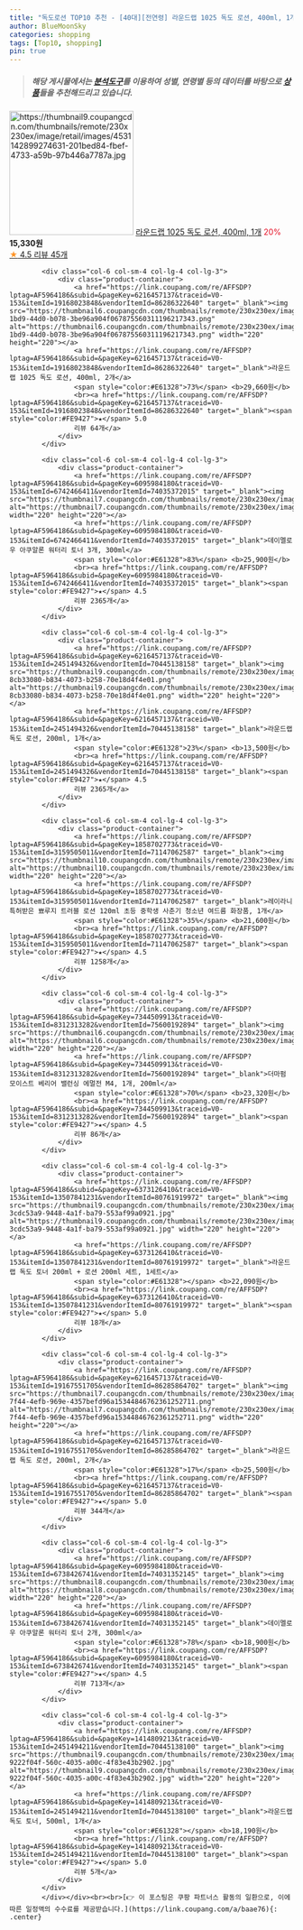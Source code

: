 ```yaml
---
title: "독도로션 TOP10 추천 - [40대][전연령] 라운드랩 1025 독도 로션, 400ml, 1개"
author: BlueMoonSky
categories: shopping
tags: [Top10, shopping]
pin: true
---
```


> ##### 해당 게시물에서는 [**분석도구**](https://itemscout.io/)를 이용하여 **성별**, **연령별** 등의 데이터를 바탕으로 [**상품**](https://link.coupang.com/a/baae76)들을 추천해드리고 있습니다.
<div class="container"><div class="row">
            <div class="col-6 col-sm-4 col-lg-4 col-lg-3">
                <div class="product-container">
                    <a href="https://link.coupang.com/re/AFFSDP?lptag=AF5964186&subid=&pageKey=6216457137&traceid=V0-153&itemId=6683983547&vendorItemId=73191776348" target="_blank"><img src="https://thumbnail9.coupangcdn.com/thumbnails/remote/230x230ex/image/retail/images/4531142899274631-201bed84-fbef-4733-a59b-97b446a7787a.jpg" alt="https://thumbnail9.coupangcdn.com/thumbnails/remote/230x230ex/image/retail/images/4531142899274631-201bed84-fbef-4733-a59b-97b446a7787a.jpg" width="220" height="220"></a>
                    <a href="https://link.coupang.com/re/AFFSDP?lptag=AF5964186&subid=&pageKey=6216457137&traceid=V0-153&itemId=6683983547&vendorItemId=73191776348" target="_blank">라운드랩 1025 독도 로션, 400ml, 1개</a>
                    <span style="color:#E61328">20%</span> <b>15,330원</b>
                    <br><a href="https://link.coupang.com/re/AFFSDP?lptag=AF5964186&subid=&pageKey=6216457137&traceid=V0-153&itemId=6683983547&vendorItemId=73191776348" target="_blank"><span style="color:#FE9427">★</span> 4.5
                    리뷰 45개</a>
                </div>
            </div>
            
            <div class="col-6 col-sm-4 col-lg-4 col-lg-3">
                <div class="product-container">
                    <a href="https://link.coupang.com/re/AFFSDP?lptag=AF5964186&subid=&pageKey=6216457137&traceid=V0-153&itemId=19168023848&vendorItemId=86286322640" target="_blank"><img src="https://thumbnail6.coupangcdn.com/thumbnails/remote/230x230ex/image/retail/images/82f2a042-1bd9-44d0-b078-3be96a904f067875560311196217343.png" alt="https://thumbnail6.coupangcdn.com/thumbnails/remote/230x230ex/image/retail/images/82f2a042-1bd9-44d0-b078-3be96a904f067875560311196217343.png" width="220" height="220"></a>
                    <a href="https://link.coupang.com/re/AFFSDP?lptag=AF5964186&subid=&pageKey=6216457137&traceid=V0-153&itemId=19168023848&vendorItemId=86286322640" target="_blank">라운드랩 1025 독도 로션, 400ml, 2개</a>
                    <span style="color:#E61328">73%</span> <b>29,660원</b>
                    <br><a href="https://link.coupang.com/re/AFFSDP?lptag=AF5964186&subid=&pageKey=6216457137&traceid=V0-153&itemId=19168023848&vendorItemId=86286322640" target="_blank"><span style="color:#FE9427">★</span> 5.0
                    리뷰 64개</a>
                </div>
            </div>
            
            <div class="col-6 col-sm-4 col-lg-4 col-lg-3">
                <div class="product-container">
                    <a href="https://link.coupang.com/re/AFFSDP?lptag=AF5964186&subid=&pageKey=6095984180&traceid=V0-153&itemId=6742466411&vendorItemId=74035372015" target="_blank"><img src="https://thumbnail7.coupangcdn.com/thumbnails/remote/230x230ex/image/vendor_inventory/b02b/6da1cb22878aecdcfac9109b03a1c2d67d5e9b74ed02b87cdd0c7669e25d.jpg" alt="https://thumbnail7.coupangcdn.com/thumbnails/remote/230x230ex/image/vendor_inventory/b02b/6da1cb22878aecdcfac9109b03a1c2d67d5e9b74ed02b87cdd0c7669e25d.jpg" width="220" height="220"></a>
                    <a href="https://link.coupang.com/re/AFFSDP?lptag=AF5964186&subid=&pageKey=6095984180&traceid=V0-153&itemId=6742466411&vendorItemId=74035372015" target="_blank">데이멜로우 아쿠알론 워터리 토너 3개, 300ml</a>
                    <span style="color:#E61328">83%</span> <b>25,900원</b>
                    <br><a href="https://link.coupang.com/re/AFFSDP?lptag=AF5964186&subid=&pageKey=6095984180&traceid=V0-153&itemId=6742466411&vendorItemId=74035372015" target="_blank"><span style="color:#FE9427">★</span> 4.5
                    리뷰 2365개</a>
                </div>
            </div>
            
            <div class="col-6 col-sm-4 col-lg-4 col-lg-3">
                <div class="product-container">
                    <a href="https://link.coupang.com/re/AFFSDP?lptag=AF5964186&subid=&pageKey=6216457137&traceid=V0-153&itemId=2451494326&vendorItemId=70445138158" target="_blank"><img src="https://thumbnail9.coupangcdn.com/thumbnails/remote/230x230ex/image/retail/images/1701395719541016-8cb33080-b834-4073-b258-70e18d4f4e01.png" alt="https://thumbnail9.coupangcdn.com/thumbnails/remote/230x230ex/image/retail/images/1701395719541016-8cb33080-b834-4073-b258-70e18d4f4e01.png" width="220" height="220"></a>
                    <a href="https://link.coupang.com/re/AFFSDP?lptag=AF5964186&subid=&pageKey=6216457137&traceid=V0-153&itemId=2451494326&vendorItemId=70445138158" target="_blank">라운드랩 독도 로션, 200ml, 1개</a>
                    <span style="color:#E61328">23%</span> <b>13,500원</b>
                    <br><a href="https://link.coupang.com/re/AFFSDP?lptag=AF5964186&subid=&pageKey=6216457137&traceid=V0-153&itemId=2451494326&vendorItemId=70445138158" target="_blank"><span style="color:#FE9427">★</span> 4.5
                    리뷰 2365개</a>
                </div>
            </div>
            
            <div class="col-6 col-sm-4 col-lg-4 col-lg-3">
                <div class="product-container">
                    <a href="https://link.coupang.com/re/AFFSDP?lptag=AF5964186&subid=&pageKey=1858702773&traceid=V0-153&itemId=3159505011&vendorItemId=71147062587" target="_blank"><img src="https://thumbnail10.coupangcdn.com/thumbnails/remote/230x230ex/image/vendor_inventory/055f/3fa9045f0e8cfa3c4850eeade7b0a8a6a025cfc6236cfd6bb6cf141dca13.jpg" alt="https://thumbnail10.coupangcdn.com/thumbnails/remote/230x230ex/image/vendor_inventory/055f/3fa9045f0e8cfa3c4850eeade7b0a8a6a025cfc6236cfd6bb6cf141dca13.jpg" width="220" height="220"></a>
                    <a href="https://link.coupang.com/re/AFFSDP?lptag=AF5964186&subid=&pageKey=1858702773&traceid=V0-153&itemId=3159505011&vendorItemId=71147062587" target="_blank">레이라니 특허받은 뾰루지 트러블 로션 120ml 초등 중학생 사춘기 청소년 여드름 화장품, 1개</a>
                    <span style="color:#E61328">35%</span> <b>21,600원</b>
                    <br><a href="https://link.coupang.com/re/AFFSDP?lptag=AF5964186&subid=&pageKey=1858702773&traceid=V0-153&itemId=3159505011&vendorItemId=71147062587" target="_blank"><span style="color:#FE9427">★</span> 4.5
                    리뷰 1258개</a>
                </div>
            </div>
            
            <div class="col-6 col-sm-4 col-lg-4 col-lg-3">
                <div class="product-container">
                    <a href="https://link.coupang.com/re/AFFSDP?lptag=AF5964186&subid=&pageKey=7344509913&traceid=V0-153&itemId=8312313282&vendorItemId=75600192894" target="_blank"><img src="https://thumbnail6.coupangcdn.com/thumbnails/remote/230x230ex/image/rs_quotation_api/unxmdrzu/44dc7456f3ec4138a0d33479e1e113c3.jpg" alt="https://thumbnail6.coupangcdn.com/thumbnails/remote/230x230ex/image/rs_quotation_api/unxmdrzu/44dc7456f3ec4138a0d33479e1e113c3.jpg" width="220" height="220"></a>
                    <a href="https://link.coupang.com/re/AFFSDP?lptag=AF5964186&subid=&pageKey=7344509913&traceid=V0-153&itemId=8312313282&vendorItemId=75600192894" target="_blank">더마펌 모이스트 베리어 밸런싱 에멀전 M4, 1개, 200ml</a>
                    <span style="color:#E61328">70%</span> <b>23,320원</b>
                    <br><a href="https://link.coupang.com/re/AFFSDP?lptag=AF5964186&subid=&pageKey=7344509913&traceid=V0-153&itemId=8312313282&vendorItemId=75600192894" target="_blank"><span style="color:#FE9427">★</span> 4.5
                    리뷰 86개</a>
                </div>
            </div>
            
            <div class="col-6 col-sm-4 col-lg-4 col-lg-3">
                <div class="product-container">
                    <a href="https://link.coupang.com/re/AFFSDP?lptag=AF5964186&subid=&pageKey=6373126410&traceid=V0-153&itemId=13507841231&vendorItemId=80761919972" target="_blank"><img src="https://thumbnail9.coupangcdn.com/thumbnails/remote/230x230ex/image/retail/images/4089689149547748-3cdc53a9-9448-4a1f-ba79-553af99a0921.jpg" alt="https://thumbnail9.coupangcdn.com/thumbnails/remote/230x230ex/image/retail/images/4089689149547748-3cdc53a9-9448-4a1f-ba79-553af99a0921.jpg" width="220" height="220"></a>
                    <a href="https://link.coupang.com/re/AFFSDP?lptag=AF5964186&subid=&pageKey=6373126410&traceid=V0-153&itemId=13507841231&vendorItemId=80761919972" target="_blank">라운드랩 독도 토너 200ml + 로션 200ml 세트, 1세트</a>
                    <span style="color:#E61328"></span> <b>22,090원</b>
                    <br><a href="https://link.coupang.com/re/AFFSDP?lptag=AF5964186&subid=&pageKey=6373126410&traceid=V0-153&itemId=13507841231&vendorItemId=80761919972" target="_blank"><span style="color:#FE9427">★</span> 5.0
                    리뷰 18개</a>
                </div>
            </div>
            
            <div class="col-6 col-sm-4 col-lg-4 col-lg-3">
                <div class="product-container">
                    <a href="https://link.coupang.com/re/AFFSDP?lptag=AF5964186&subid=&pageKey=6216457137&traceid=V0-153&itemId=19167551705&vendorItemId=86285864702" target="_blank"><img src="https://thumbnail7.coupangcdn.com/thumbnails/remote/230x230ex/image/retail/images/55c21a88-7f44-4efb-969e-4357befd96a15344846762361252711.png" alt="https://thumbnail7.coupangcdn.com/thumbnails/remote/230x230ex/image/retail/images/55c21a88-7f44-4efb-969e-4357befd96a15344846762361252711.png" width="220" height="220"></a>
                    <a href="https://link.coupang.com/re/AFFSDP?lptag=AF5964186&subid=&pageKey=6216457137&traceid=V0-153&itemId=19167551705&vendorItemId=86285864702" target="_blank">라운드랩 독도 로션, 200ml, 2개</a>
                    <span style="color:#E61328">17%</span> <b>25,500원</b>
                    <br><a href="https://link.coupang.com/re/AFFSDP?lptag=AF5964186&subid=&pageKey=6216457137&traceid=V0-153&itemId=19167551705&vendorItemId=86285864702" target="_blank"><span style="color:#FE9427">★</span> 5.0
                    리뷰 344개</a>
                </div>
            </div>
            
            <div class="col-6 col-sm-4 col-lg-4 col-lg-3">
                <div class="product-container">
                    <a href="https://link.coupang.com/re/AFFSDP?lptag=AF5964186&subid=&pageKey=6095984180&traceid=V0-153&itemId=6738426741&vendorItemId=74031352145" target="_blank"><img src="https://thumbnail8.coupangcdn.com/thumbnails/remote/230x230ex/image/vendor_inventory/c5f5/56283815f401c23a1463ecc14b2c9e48dd457e22e80bd7c84e173a921209.jpg" alt="https://thumbnail8.coupangcdn.com/thumbnails/remote/230x230ex/image/vendor_inventory/c5f5/56283815f401c23a1463ecc14b2c9e48dd457e22e80bd7c84e173a921209.jpg" width="220" height="220"></a>
                    <a href="https://link.coupang.com/re/AFFSDP?lptag=AF5964186&subid=&pageKey=6095984180&traceid=V0-153&itemId=6738426741&vendorItemId=74031352145" target="_blank">데이멜로우 아쿠알론 워터리 토너 2개, 300ml</a>
                    <span style="color:#E61328">78%</span> <b>18,900원</b>
                    <br><a href="https://link.coupang.com/re/AFFSDP?lptag=AF5964186&subid=&pageKey=6095984180&traceid=V0-153&itemId=6738426741&vendorItemId=74031352145" target="_blank"><span style="color:#FE9427">★</span> 4.5
                    리뷰 713개</a>
                </div>
            </div>
            
            <div class="col-6 col-sm-4 col-lg-4 col-lg-3">
                <div class="product-container">
                    <a href="https://link.coupang.com/re/AFFSDP?lptag=AF5964186&subid=&pageKey=1414809213&traceid=V0-153&itemId=2451494211&vendorItemId=70445138100" target="_blank"><img src="https://thumbnail9.coupangcdn.com/thumbnails/remote/230x230ex/image/retail/images/3226001223578882-9222f04f-560c-4035-a00c-4f83e43b2902.jpg" alt="https://thumbnail9.coupangcdn.com/thumbnails/remote/230x230ex/image/retail/images/3226001223578882-9222f04f-560c-4035-a00c-4f83e43b2902.jpg" width="220" height="220"></a>
                    <a href="https://link.coupang.com/re/AFFSDP?lptag=AF5964186&subid=&pageKey=1414809213&traceid=V0-153&itemId=2451494211&vendorItemId=70445138100" target="_blank">라운드랩 독도 토너, 500ml, 1개</a>
                    <span style="color:#E61328"></span> <b>18,190원</b>
                    <br><a href="https://link.coupang.com/re/AFFSDP?lptag=AF5964186&subid=&pageKey=1414809213&traceid=V0-153&itemId=2451494211&vendorItemId=70445138100" target="_blank"><span style="color:#FE9427">★</span> 5.0
                    리뷰 5개</a>
                </div>
            </div>
            </div></div><br><br>[👉 이 포스팅은 쿠팡 파트너스 활동의 일환으로, 이에 따른 일정액의 수수료를 제공받습니다.](https://link.coupang.com/a/baae76){: .center}